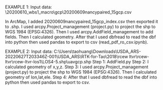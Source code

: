 EXAMPLE 1:
Input data: \20200610_wbs1_macro\gcp\20200609nancypaired_15gcp.csv

In ArcMap, I added 20200609nancypaired_15gcp_index.csv then exported it to .shp. I used arcpy.Project_management (project.py) to project the shp to WGS 1984 (EPSG:4326). Then I used arcpy.AddField_management to add fields. Then I calculated geometry. After that I used dbfread to read the dbf into python then used pandas to export to csv (read_pdf_ro_csv.ipynb).

EXAMPLE 2:
Input data:  C:\Users\taohuang\Downloads\USDA_ARS-20220627T203346Z-001\USDA_ARS\RTK-for-Tao\2018\rcew ltvr\rcew-ltvr\rcew-ltvr-los1\LOS4-5.shp\uavgcp.shp
Step 1: AddField.py
Step 2: I calculated geometry of x,y,z.
Step 3: I used arcpy.Project_management (project.py) to project the shp to WGS 1984 (EPSG:4326). Then I calculated geometry of lon,lat,ele.
Step 4: After that I used dbfread to read the dbf into python then used pandas to export to csv.

